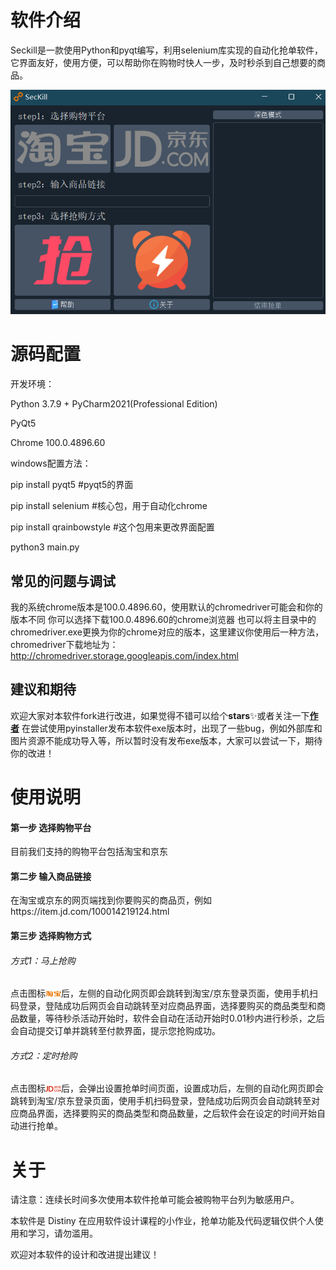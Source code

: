 

# 软件介绍

Seckill是一款使用Python和pyqt编写，利用selenium库实现的自动化抢单软件，它界面友好，使用方便，可以帮助你在购物时快人一步，及时秒杀到自己想要的商品。

<img src="https://raw.githubusercontent.com/distiny-cool/SecKill/main/manual/img/show.png" alt="qiang">

# 源码配置

开发环境：

Python 3.7.9 + PyCharm2021(Professional Edition)

PyQt5

Chrome 	100.0.4896.60

windows配置方法：

pip install pyqt5	#pyqt5的界面

pip install selenium	#核心包，用于自动化chrome

pip install qrainbowstyle  #这个包用来更改界面配置

python3 main.py

## 常见的问题与调试

我的系统chrome版本是100.0.4896.60，使用默认的chromedriver可能会和你的版本不同
你可以选择下载100.0.4896.60的chrome浏览器
也可以将主目录中的chromedriver.exe更换为你的chrome对应的版本，这里建议你使用后一种方法，chromedriver下载地址为：http://chromedriver.storage.googleapis.com/index.html

## 建议和期待

欢迎大家对本软件fork进行改进，如果觉得不错可以给个**stars**✨或者关注一下[**作者**](https://github.com/distiny-cool)
在尝试使用pyinstaller发布本软件exe版本时，出现了一些bug，例如外部库和图片资源不能成功导入等，所以暂时没有发布exe版本，大家可以尝试一下，期待你的改进！

# 使用说明

#### 第一步 选择购物平台

目前我们支持的购物平台包括淘宝和京东

#### 第二步 输入商品链接

在淘宝或京东的网页端找到你要购买的商品页，例如https://item.jd.com/100014219124.html

#### 第三步 选择购物方式

###### 方式1：马上抢购

点击图标<img src="https://raw.githubusercontent.com/distiny-cool/SecKill/main/icons/taobao.png" width="25"/>后，左侧的自动化网页即会跳转到淘宝/京东登录页面，使用手机扫码登录，登陆成功后网页会自动跳转至对应商品界面，选择要购买的商品类型和商品数量，等待秒杀活动开始时，软件会自动在活动开始时0.01秒内进行秒杀，之后会自动提交订单并跳转至付款界面，提示您抢购成功。

###### 方式2：定时抢购

点击图标<img src="https://raw.githubusercontent.com/distiny-cool/SecKill/main/icons/jdong.png" alt="later" width="25"/>后，会弹出设置抢单时间页面，设置成功后，左侧的自动化网页即会跳转到淘宝/京东登录页面，使用手机扫码登录，登陆成功后网页会自动跳转至对应商品界面，选择要购买的商品类型和商品数量，之后软件会在设定的时间开始自动进行抢单。


# 关于

请注意：连续长时间多次使用本软件抢单可能会被购物平台列为敏感用户。

本软件是 Distiny 在应用软件设计课程的小作业，抢单功能及代码逻辑仅供个人使用和学习，请勿滥用。

欢迎对本软件的设计和改进提出建议！


